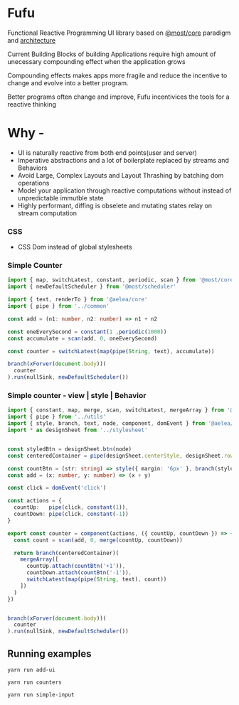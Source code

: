 # Fufu
Functional Reactive Programming UI library based on [@most/core](https://github.com/mostjs/core) paradigm and [architecture](https://github.com/cujojs/most/wiki/Architecture)

Current Building Blocks of building Applications require high amount of unecessary compounding effect when the application grows

Compounding effects makes apps more fragile and reduce the incentive to change and evolve into a better program.

Better programs often change and improve, Fufu incentivices the tools for a reactive thinking






# Why - 
- UI is naturally reactive from both end points(user and server)
- Imperative abstractions and a lot of boilerplate replaced by streams and Behaviors
- Avoid Large, Complex Layouts and Layout Thrashing by batching dom operations
- Model your application through reactive computations without instead of unpredictable immutble state
- Highly performant, diffing is obselete and mutating states relay on stream computation

### CSS
- CSS Dom instead of global stylesheets



### Simple Counter
```typescript
import { map, switchLatest, constant, periodic, scan } from '@most/core'
import { newDefaultScheduler } from '@most/scheduler'

import { text, renderTo } from '@aelea/core'
import { pipe } from '../common'

const add = (n1: number, n2: number) => n1 + n2

const oneEverySecond = constant(1 ,periodic(1000))
const accumulate = scan(add, 0, oneEverySecond)

const counter = switchLatest(map(pipe(String, text), accumulate))

branch(xForver(document.body))(
  counter
).run(nullSink, newDefaultScheduler())
```

### Simple counter - view | style | Behavior
```typescript
import { constant, map, merge, scan, switchLatest, mergeArray } from '@most/core'
import { pipe } from '../utils'
import { style, branch, text, node, component, domEvent } from '@aelea/core'
import * as designSheet from '../stylesheet'


const styledBtn = designSheet.btn(node)
const centeredContainer = pipe(designSheet.centerStyle, designSheet.row)(node)

const countBtn = (str: string) => style({ margin: '6px' }, branch(styledBtn, text(str)))
const add = (x: number, y: number) => (x + y)

const click = domEvent('click')

const actions = {
  countUp:   pipe(click, constant(1)),
  countDown: pipe(click, constant(-1))
}

export const counter = component(actions, ({ countUp, countDown }) => {
  const count = scan(add, 0, merge(countUp, countDown))

  return branch(centeredContainer)(
    mergeArray([
      countUp.attach(countBtn('+1')),
      countDown.attach(countBtn('-1')),
      switchLatest(map(pipe(String, text), count))
    ])
  )
})


branch(xForver(document.body))(
  counter
).run(nullSink, newDefaultScheduler())
```


## Running examples

`yarn run add-ui`

`yarn run counters`

`yarn run simple-input`

